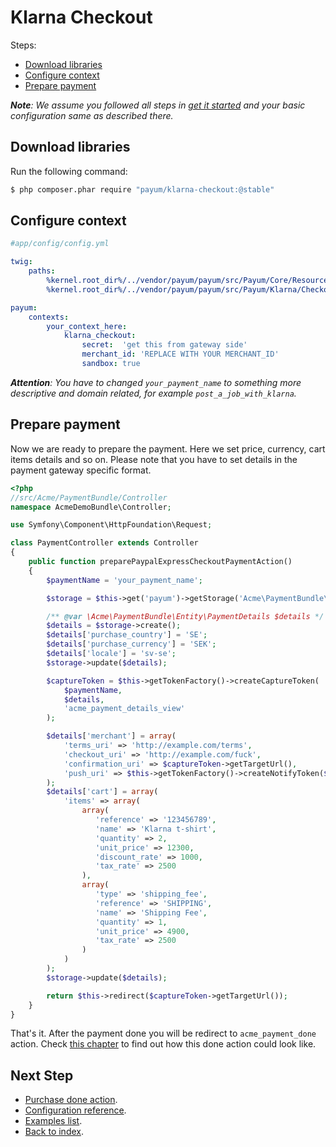 # Klarna Checkout

Steps:

* [Download libraries](#download-libraries)
* [Configure context](#configure-context)
* [Prepare payment](#prepare-payment)

_**Note**: We assume you followed all steps in [get it started](https://github.com/Payum/PayumBundle/blob/master/Resources/doc/get_it_started.md) and your basic configuration same as described there._

## Download libraries

Run the following command:

```bash
$ php composer.phar require "payum/klarna-checkout:@stable"
```

## Configure context

```yaml
#app/config/config.yml

twig:
    paths:
        %kernel.root_dir%/../vendor/payum/payum/src/Payum/Core/Resources/views: PayumCore
        %kernel.root_dir%/../vendor/payum/payum/src/Payum/Klarna/Checkout/Resources/views: PayumKlarnaCheckout

payum:
    contexts:
        your_context_here:
            klarna_checkout:
                secret:  'get this from gateway side'
                merchant_id: 'REPLACE WITH YOUR MERCHANT_ID'
                sandbox: true
```

_**Attention**: You have to changed `your_payment_name` to something more descriptive and domain related, for example `post_a_job_with_klarna`._

## Prepare payment

Now we are ready to prepare the payment. Here we set price, currency, cart items details and so on.
Please note that you have to set details in the payment gateway specific format.

```php
<?php
//src/Acme/PaymentBundle/Controller
namespace AcmeDemoBundle\Controller;

use Symfony\Component\HttpFoundation\Request;

class PaymentController extends Controller
{
    public function preparePaypalExpressCheckoutPaymentAction()
    {
        $paymentName = 'your_payment_name';

        $storage = $this->get('payum')->getStorage('Acme\PaymentBundle\Entity\PaymentDetails');

        /** @var \Acme\PaymentBundle\Entity\PaymentDetails $details */
        $details = $storage->create();
        $details['purchase_country'] = 'SE';
        $details['purchase_currency'] = 'SEK';
        $details['locale'] = 'sv-se';
        $storage->update($details);

        $captureToken = $this->getTokenFactory()->createCaptureToken(
            $paymentName,
            $details,
            'acme_payment_details_view'
        );

        $details['merchant'] = array(
            'terms_uri' => 'http://example.com/terms',
            'checkout_uri' => 'http://example.com/fuck',
            'confirmation_uri' => $captureToken->getTargetUrl(),
            'push_uri' => $this->getTokenFactory()->createNotifyToken($paymentName, $details)->getTargetUrl()
        );
        $details['cart'] = array(
            'items' => array(
                array(
                   'reference' => '123456789',
                   'name' => 'Klarna t-shirt',
                   'quantity' => 2,
                   'unit_price' => 12300,
                   'discount_rate' => 1000,
                   'tax_rate' => 2500
                ),
                array(
                   'type' => 'shipping_fee',
                   'reference' => 'SHIPPING',
                   'name' => 'Shipping Fee',
                   'quantity' => 1,
                   'unit_price' => 4900,
                   'tax_rate' => 2500
                )
            )
        );
        $storage->update($details);

        return $this->redirect($captureToken->getTargetUrl());
    }
}
```

That's it. After the payment done you will be redirect to `acme_payment_done` action.
Check [this chapter](https://github.com/Payum/PayumBundle/blob/master/Resources/doc/purchase_done_action.md) to find out how this done action could look like.

## Next Step

* [Purchase done action](https://github.com/Payum/PayumBundle/blob/master/Resources/doc/purchase_done_action.md).
* [Configuration reference](https://github.com/Payum/PayumBundle/blob/master/Resources/doc/configuration_reference.md).
* [Examples list](https://github.com/Payum/PayumBundle/blob/master/Resources/doc/custom_purchase_examples.md).
* [Back to index](https://github.com/Payum/PayumBundle/blob/master/Resources/doc/index.md).
